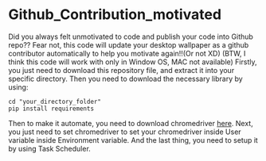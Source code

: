 # Github_Contribution_motivated
Did you always felt unmotivated to code and publish your code into Github repo?? Fear not, this code will update your desktop wallpaper as a github contributor automatically to help you motivate again!!(Or not XD)
(BTW, I think this code will work with only in Window OS, MAC not available)
Firstly, you just need to download this repository file, and extract it into your specific directory. 
Then you need to download the necessary library by using:
```
cd "your_directory_folder"
pip install requirements
```
Then to make it automate, you need to download chromedriver [here](https://chromedriver.chromium.org/downloads/version-selection).
Next, you just need to set chromedriver to set your chromedriver inside User variable inside Environment variable. 
And the last thing, you need to setup it by using Task Scheduler. 
